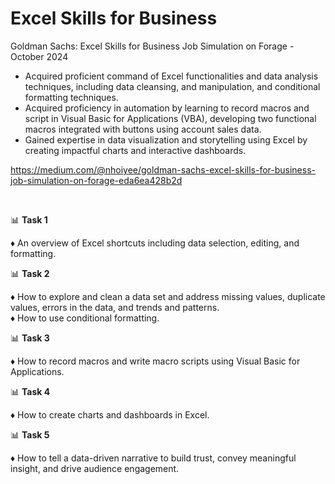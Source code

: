 # Excel Skills for Business
Goldman Sachs: Excel Skills for Business Job Simulation on Forage - October 2024  

 * Acquired proficient command of Excel functionalities and data analysis
   techniques, including data cleansing, and manipulation, and conditional
   formatting techniques.
 * Acquired proficiency in automation by learning to record macros and script in
   Visual Basic for Applications (VBA), developing two functional macros
   integrated with buttons using account sales data.
 * Gained expertise in data visualization and storytelling using Excel by creating impactful charts and interactive dashboards.

https://medium.com/@nhoiyee/goldman-sachs-excel-skills-for-business-job-simulation-on-forage-eda6ea428b2d <br>

<br>

📊 **Task 1**

♦ An overview of Excel shortcuts including data selection, editing, and formatting.<br>

📊 **Task 2** <br>

♦ How to explore and clean a data set and address missing values, duplicate values, errors in the data, and trends and patterns.<br>
♦ How to use conditional formatting.<br>

📊 **Task 3** <br>

♦ How to record macros and write macro scripts using Visual Basic for Applications. <br>


📊 **Task 4** <br>

♦ How to create charts and dashboards in Excel.<br>

📊 **Task 5** <br>

♦ How to tell a data-driven narrative to build trust, convey meaningful insight, and drive audience engagement. <br>


